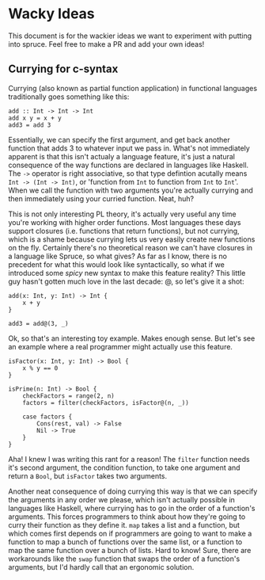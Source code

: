 # Wacky Ideas

This document is for the wackier ideas we want to experiment with putting
into spruce. Feel free to make a PR and add your own ideas!

## Currying for c-syntax

Currying (also known as partial function application) in functional languages
traditionally goes something like this:

```
add :: Int -> Int -> Int
add x y = x + y
add3 = add 3
```

Essentially, we can specify the first argument, and get back another function
that adds 3 to whatever input we pass in. What's not immediately apparent is
that this isn't actualy a language feature, it's just a natural consequence of
the way functions are declared in languages like Haskell. The `->` operator is
right associative, so that type defintion acutally means
`Int -> (Int -> Int)`, or 'function from `Int` to function from `Int` to
`Int`'. When we call the function with two arguments you're actually currying
and then immediately using your curried function. Neat, huh?

This is not only interesting PL theory, it's actually very useful any time
you're working with higher order functions. Most languages these days support
closures (i.e. functions that return functions), but not currying, which is a
shame because currying lets us very easily create new functions on the fly.
Certainly there's no theoretical reason we can't have closures in a language
like Spruce, so what gives? As far as I know, there is no precedent for what
this would look like syntactically, so what if we introduced some _spicy_ new
syntax to make this feature reality? This little guy hasn't gotten much love
in the last decade: @, so let's give it a shot:

```
add(x: Int, y: Int) -> Int {
    x + y
}

add3 = add@(3, _)
```

Ok, so that's an interesting toy example. Makes enough sense. But let's see an
example where a real programmer might actually use this feature.

```
isFactor(x: Int, y: Int) -> Bool {
    x % y == 0
}

isPrime(n: Int) -> Bool {
    checkFactors = range(2, n)
    factors = filter(checkFactors, isFactor@(n, _))

    case factors {
        Cons(rest, val) -> False
        Nil -> True
    }
}
```

Aha! I knew I was writing this rant for a reason! The `filter` function needs
it's second argument, the condition function, to take one argument and return a
`Bool`, but `isFactor` takes two arguments.

Another neat consequence of doing currying this way is that we can specify the
arguments in any order we please, which isn't actually possible in languages
like Haskell, where currying has to go in the order of a function's arguments.
This forces programmers to think about how they're going to curry their
function as they define it. `map` takes a list and a function, but which comes
first depends on if programmers are going to want to make a function to map
a bunch of functions over the same list, or a function to map the same
function over a bunch of lists. Hard to know! Sure, there are workarounds
like the `swap` function that swaps the order of a function's arguments, but
I'd hardly call that an ergonomic solution.
